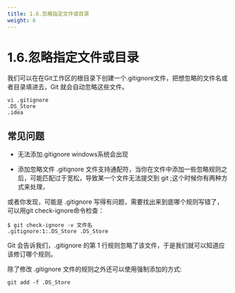 ```yaml
---
title: 1.6.忽略指定文件或目录
weight: 6
---
```

# 1.6.忽略指定文件或目录
我们可以在在Git工作区的根目录下创建一个.gitignore文件，把想忽略的文件名或者目录填进去，Git 就会自动忽略这些文件。
```aidl
vi .gitignore
.DS_Store
.idea
```

## 常见问题
* 无法添加.gitignore
windows系统会出现

* 添加忽略文件
.gitignore 文件支持通配符，当你在文件中添加一些忽略规则之后，可能匹配过于宽松，导致某一个文件无法提交到 git ;这个时候你有两种方式来处理，

或者你发现，可能是 .gitignore 写得有问题，需要找出来到底哪个规则写错了，可以用git check-ignore命令检查：
```aidl
$ git check-ignore -v 文件名
.gitignore:1:.DS_Store .DS_Store
```
Git 会告诉我们，.gitignore 的第 1 行规则忽略了该文件，于是我们就可以知道应该修订哪个规则。

除了修改 .gitignore 文件的规则之外还可以使用强制添加的方式:
```aidl
git add -f .DS_Store
```

